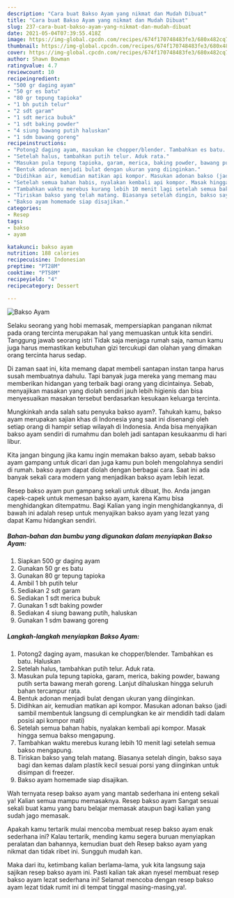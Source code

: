 ```yaml
---
description: "Cara buat Bakso Ayam yang nikmat dan Mudah Dibuat"
title: "Cara buat Bakso Ayam yang nikmat dan Mudah Dibuat"
slug: 237-cara-buat-bakso-ayam-yang-nikmat-dan-mudah-dibuat
date: 2021-05-04T07:39:55.418Z
image: https://img-global.cpcdn.com/recipes/674f170748483fe3/680x482cq70/bakso-ayam-foto-resep-utama.jpg
thumbnail: https://img-global.cpcdn.com/recipes/674f170748483fe3/680x482cq70/bakso-ayam-foto-resep-utama.jpg
cover: https://img-global.cpcdn.com/recipes/674f170748483fe3/680x482cq70/bakso-ayam-foto-resep-utama.jpg
author: Shawn Bowman
ratingvalue: 4.7
reviewcount: 10
recipeingredient:
- "500 gr daging ayam"
- "50 gr es batu"
- "80 gr tepung tapioka"
- "1 bh putih telur"
- "2 sdt garam"
- "1 sdt merica bubuk"
- "1 sdt baking powder"
- "4 siung bawang putih haluskan"
- "1 sdm bawang goreng"
recipeinstructions:
- "Potong2 daging ayam, masukan ke chopper/blender. Tambahkan es batu. Haluskan"
- "Setelah halus, tambahkan putih telur. Aduk rata."
- "Masukan pula tepung tapioka, garam, merica, baking powder, bawang putih serta bawang merah goreng. Lanjut dihaluskan hingga seluruh bahan tercampur rata."
- "Bentuk adonan menjadi bulat dengan ukuran yang diinginkan."
- "Didihkan air, kemudian matikan api kompor. Masukan adonan bakso (jadi sambil membentuk langsung di cemplungkan ke air mendidih tadi dalam posisi api kompor mati)"
- "Setelah semua bahan habis, nyalakan kembali api kompor. Masak hingga semua bakso mengapung."
- "Tambahkan waktu merebus kurang lebih 10 menit lagi setelah semua bakso mengapung."
- "Tiriskan bakso yang telah matang. Biasanya setelah dingin, bakso saya bagi dan kemas dalam plastik kecil sesuai porsi yang diinginkan untuk disimpan di freezer."
- "Bakso ayam homemade siap disajikan."
categories:
- Resep
tags:
- bakso
- ayam

katakunci: bakso ayam 
nutrition: 188 calories
recipecuisine: Indonesian
preptime: "PT28M"
cooktime: "PT58M"
recipeyield: "4"
recipecategory: Dessert

---
```



![Bakso Ayam](https://img-global.cpcdn.com/recipes/674f170748483fe3/680x482cq70/bakso-ayam-foto-resep-utama.jpg)

Selaku seorang yang hobi memasak, mempersiapkan panganan nikmat pada orang tercinta merupakan hal yang memuaskan untuk kita sendiri. Tanggung jawab seorang istri Tidak saja menjaga rumah saja, namun kamu juga harus memastikan kebutuhan gizi tercukupi dan olahan yang dimakan orang tercinta harus sedap.

Di zaman  saat ini, kita memang dapat membeli santapan instan tanpa harus susah membuatnya dahulu. Tapi banyak juga mereka yang memang mau memberikan hidangan yang terbaik bagi orang yang dicintainya. Sebab, menyajikan masakan yang diolah sendiri jauh lebih higienis dan bisa menyesuaikan masakan tersebut berdasarkan kesukaan keluarga tercinta. 



Mungkinkah anda salah satu penyuka bakso ayam?. Tahukah kamu, bakso ayam merupakan sajian khas di Indonesia yang saat ini disenangi oleh setiap orang di hampir setiap wilayah di Indonesia. Anda bisa menyajikan bakso ayam sendiri di rumahmu dan boleh jadi santapan kesukaanmu di hari libur.

Kita jangan bingung jika kamu ingin memakan bakso ayam, sebab bakso ayam gampang untuk dicari dan juga kamu pun boleh mengolahnya sendiri di rumah. bakso ayam dapat diolah dengan berbagai cara. Saat ini ada banyak sekali cara modern yang menjadikan bakso ayam lebih lezat.

Resep bakso ayam pun gampang sekali untuk dibuat, lho. Anda jangan capek-capek untuk memesan bakso ayam, karena Kamu bisa menghidangkan ditempatmu. Bagi Kalian yang ingin menghidangkannya, di bawah ini adalah resep untuk menyajikan bakso ayam yang lezat yang dapat Kamu hidangkan sendiri.

<!--inarticleads1-->

##### Bahan-bahan dan bumbu yang digunakan dalam menyiapkan Bakso Ayam:

1. Siapkan 500 gr daging ayam
1. Gunakan 50 gr es batu
1. Gunakan 80 gr tepung tapioka
1. Ambil 1 bh putih telur
1. Sediakan 2 sdt garam
1. Sediakan 1 sdt merica bubuk
1. Gunakan 1 sdt baking powder
1. Sediakan 4 siung bawang putih, haluskan
1. Gunakan 1 sdm bawang goreng




<!--inarticleads2-->

##### Langkah-langkah menyiapkan Bakso Ayam:

1. Potong2 daging ayam, masukan ke chopper/blender. Tambahkan es batu. Haluskan
1. Setelah halus, tambahkan putih telur. Aduk rata.
1. Masukan pula tepung tapioka, garam, merica, baking powder, bawang putih serta bawang merah goreng. Lanjut dihaluskan hingga seluruh bahan tercampur rata.
1. Bentuk adonan menjadi bulat dengan ukuran yang diinginkan.
1. Didihkan air, kemudian matikan api kompor. Masukan adonan bakso (jadi sambil membentuk langsung di cemplungkan ke air mendidih tadi dalam posisi api kompor mati)
1. Setelah semua bahan habis, nyalakan kembali api kompor. Masak hingga semua bakso mengapung.
1. Tambahkan waktu merebus kurang lebih 10 menit lagi setelah semua bakso mengapung.
1. Tiriskan bakso yang telah matang. Biasanya setelah dingin, bakso saya bagi dan kemas dalam plastik kecil sesuai porsi yang diinginkan untuk disimpan di freezer.
1. Bakso ayam homemade siap disajikan.




Wah ternyata resep bakso ayam yang mantab sederhana ini enteng sekali ya! Kalian semua mampu memasaknya. Resep bakso ayam Sangat sesuai sekali buat kamu yang baru belajar memasak ataupun bagi kalian yang sudah jago memasak.

Apakah kamu tertarik mulai mencoba membuat resep bakso ayam enak sederhana ini? Kalau tertarik, mending kamu segera buruan menyiapkan peralatan dan bahannya, kemudian buat deh Resep bakso ayam yang nikmat dan tidak ribet ini. Sungguh mudah kan. 

Maka dari itu, ketimbang kalian berlama-lama, yuk kita langsung saja sajikan resep bakso ayam ini. Pasti kalian tak akan nyesel membuat resep bakso ayam lezat sederhana ini! Selamat mencoba dengan resep bakso ayam lezat tidak rumit ini di tempat tinggal masing-masing,ya!.


